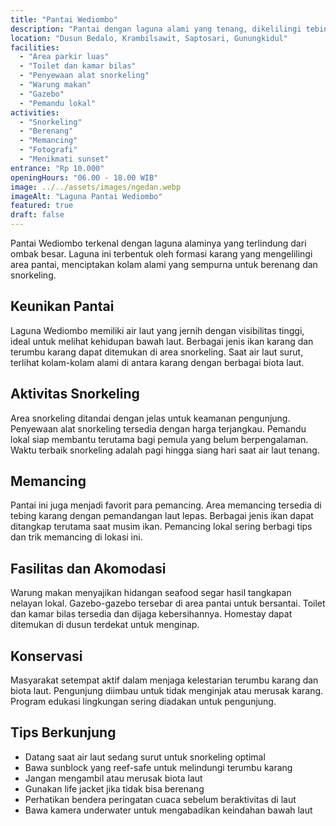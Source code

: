 ```yaml
---
title: "Pantai Wediombo"
description: "Pantai dengan laguna alami yang tenang, dikelilingi tebing karang yang eksotis. Spot snorkeling terbaik dengan keanekaragaman biota laut."
location: "Dusun Bedalo, Krambilsawit, Saptosari, Gunungkidul"
facilities:
  - "Area parkir luas"
  - "Toilet dan kamar bilas"
  - "Penyewaan alat snorkeling"
  - "Warung makan"
  - "Gazebo"
  - "Pemandu lokal"
activities:
  - "Snorkeling"
  - "Berenang"
  - "Memancing"
  - "Fotografi"
  - "Menikmati sunset"
entrance: "Rp 10.000"
openingHours: "06.00 - 18.00 WIB"
image: ../../assets/images/ngedan.webp
imageAlt: "Laguna Pantai Wediombo"
featured: true
draft: false
---
```


Pantai Wediombo terkenal dengan laguna alaminya yang terlindung dari ombak besar. Laguna ini terbentuk oleh formasi karang yang mengelilingi area pantai, menciptakan kolam alami yang sempurna untuk berenang dan snorkeling.

## Keunikan Pantai

Laguna Wediombo memiliki air laut yang jernih dengan visibilitas tinggi, ideal untuk melihat kehidupan bawah laut. Berbagai jenis ikan karang dan terumbu karang dapat ditemukan di area snorkeling. Saat air laut surut, terlihat kolam-kolam alami di antara karang dengan berbagai biota laut.

## Aktivitas Snorkeling

Area snorkeling ditandai dengan jelas untuk keamanan pengunjung. Penyewaan alat snorkeling tersedia dengan harga terjangkau. Pemandu lokal siap membantu terutama bagi pemula yang belum berpengalaman. Waktu terbaik snorkeling adalah pagi hingga siang hari saat air laut tenang.

## Memancing

Pantai ini juga menjadi favorit para pemancing. Area memancing tersedia di tebing karang dengan pemandangan laut lepas. Berbagai jenis ikan dapat ditangkap terutama saat musim ikan. Pemancing lokal sering berbagi tips dan trik memancing di lokasi ini.

## Fasilitas dan Akomodasi

Warung makan menyajikan hidangan seafood segar hasil tangkapan nelayan lokal. Gazebo-gazebo tersebar di area pantai untuk bersantai. Toilet dan kamar bilas tersedia dan dijaga kebersihannya. Homestay dapat ditemukan di dusun terdekat untuk menginap.

## Konservasi

Masyarakat setempat aktif dalam menjaga kelestarian terumbu karang dan biota laut. Pengunjung diimbau untuk tidak menginjak atau merusak karang. Program edukasi lingkungan sering diadakan untuk pengunjung.

## Tips Berkunjung

- Datang saat air laut sedang surut untuk snorkeling optimal
- Bawa sunblock yang reef-safe untuk melindungi terumbu karang
- Jangan mengambil atau merusak biota laut
- Gunakan life jacket jika tidak bisa berenang
- Perhatikan bendera peringatan cuaca sebelum beraktivitas di laut
- Bawa kamera underwater untuk mengabadikan keindahan bawah laut
